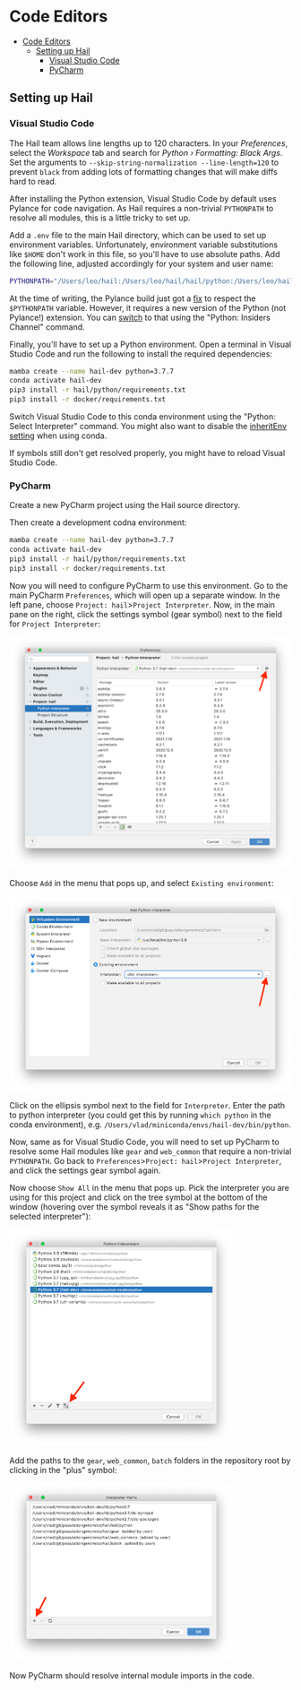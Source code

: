# Code Editors

- [Code Editors](#code-editors)
  - [Setting up Hail](#setting-up-hail)
    - [Visual Studio Code](#visual-studio-code)
    - [PyCharm](#pycharm)

## Setting up Hail

### Visual Studio Code

The Hail team allows line lengths up to 120 characters. In your _Preferences_, select the _Workspace_ tab and search for _Python › Formatting: Black Args_. Set the arguments to `--skip-string-normalization --line-length=120` to prevent `black` from adding lots of formatting changes that will make diffs hard to read.

After installing the Python extension, Visual Studio Code by default uses
Pylance for code navigation. As Hail requires a non-trivial `PYTHONPATH` to
resolve all modules, this is a little tricky to set up.

Add a `.env` file to the main Hail directory, which can be used to set up
environment variables. Unfortunately, environment variable substitutions like
`$HOME` don't work in this file, so you'll have to use absolute paths. Add the
following line, adjusted accordingly for your system and user name:

```sh
PYTHONPATH="/Users/leo/hail:/Users/leo/hail/hail/python:/Users/leo/hail/gear:/Users/leo/hail/web_common"
```

At the time of writing, the Pylance build just got a
[fix](https://github.com/microsoft/pylance-release/issues/275) to respect the
`$PYTHONPATH` variable. However, it requires a new version of the Python (not
Pylance!) extension. You can
[switch](https://devblogs.microsoft.com/python/python-in-visual-studio-code-august-2019-release/)
to that using the "Python: Insiders Channel" command.

Finally, you'll have to set up a Python environment. Open a terminal in Visual
Studio Code and run the following to install the required dependencies:

```bash
mamba create --name hail-dev python=3.7.7
conda activate hail-dev
pip3 install -r hail/python/requirements.txt
pip3 install -r docker/requirements.txt
```

Switch Visual Studio Code to this conda environment using the "Python: Select
Interpreter" command. You might also want to disable the
[inheritEnv setting](https://github.com/microsoft/vscode-python/issues/7607)
when using conda.

If symbols still don't get resolved properly, you might have to reload Visual
Studio Code.

### PyCharm

Create a new PyCharm project using the Hail source directory.

Then create a development codna environment:

```bash
mamba create --name hail-dev python=3.7.7
conda activate hail-dev
pip3 install -r hail/python/requirements.txt
pip3 install -r docker/requirements.txt
```

Now you will need to configure PyCharm to use this environment. Go to the
main PyCharm `Preferences`, which will open up a separate window.
In the left pane, choose `Project: hail`>`Project Interpreter`. Now,
in the main pane on the right, click the settings symbol (gear symbol)
next to the field for `Project Interpreter`:

<img src="figures/pycharm-interpreter.png" width="700"/>

Choose `Add` in the menu that pops up, and select `Existing environment`:

<img src="figures/pycharm-interpreter-add.png" width="600"/>

Click on the ellipsis symbol next to the field for `Interpreter`. Enter
the path to python interpreter (you could get this by running `which python` in the conda environment), e.g. `/Users/vlad/miniconda/envs/hail-dev/bin/python`.

Now, same as for Visual Studio Code, you will need to set up PyCharm to resolve
some Hail modules like `gear` and `web_common` that require a non-trivial
`PYTHONPATH`. Go back to `Preferences`>`Project: hail`>`Project Interpreter`,
and click the settings gear symbol again.

Now choose `Show All` in the menu that pops up. Pick the
interpreter you are using for this project and click on the tree symbol at
the bottom of the window (hovering over the symbol reveals it as
"Show paths for the selected interpreter"):

<img src="figures/pycharm-pythonpath-2.png" width="400"/>

Add the paths to the `gear`, `web_common`, `batch` folders in the repository
root by clicking in the "plus" symbol:

<img src="figures/pycharm-pythonpath-3.png" width="400"/>

Now PyCharm should resolve internal module imports in the code.
